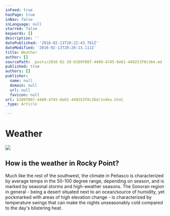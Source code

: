 ```yaml
---
inFeed: true
hasPage: true
inNav: false
inLanguage: null
starred: false
keywords: []
description: ''
datePublished: '2016-02-13T20:22:43.761Z'
dateModified: '2016-02-13T20:20:13.111Z'
title: Weather
author: []
sourcePath: _posts/2016-02-10-b189f08f-4489-4745-8e61-449253f0c364.md
published: true
authors: []
publisher:
  name: null
  domain: null
  url: null
  favicon: null
url: b189f08f-4489-4745-8e61-449253f0c364/index.html
_type: Article

---
```

# Weather
![](https://the-grid-user-content.s3-us-west-2.amazonaws.com/9a02c69d-c978-4649-be5a-c6b3750fab5f.jpg)

## How is the weather in Rocky Point?

Much like the rest of the southwest, the climate in Peñasco is characterized by average temps in the 50-100 degree range, depending on season, and is marked by seasonal storms and high-weather seasons.
The Sonoran region in general - being a desert situated next to an ocean/source of humidity, yet pockmarked with areas of high elevation change - is characterized by temperature swings that can make the nights unseasonably cold compared to the day's blistering heat.